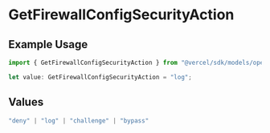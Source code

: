 # GetFirewallConfigSecurityAction

## Example Usage

```typescript
import { GetFirewallConfigSecurityAction } from "@vercel/sdk/models/operations/getfirewallconfig.js";

let value: GetFirewallConfigSecurityAction = "log";
```

## Values

```typescript
"deny" | "log" | "challenge" | "bypass"
```